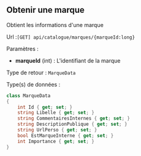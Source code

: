 ## <span id='obtenirunemarque'>Obtenir une marque</span>

Obtient les informations d'une marque

Url :`[GET] api/catalogue/marques/{marqueId:long}`

Paramètres : 

- **marqueId** (int) : L'identifiant de la marque

Type de retour : `MarqueData`

Type(s) de données :

```csharp
class MarqueData
{
	int Id { get; set; }
	string Libelle { get; set; }
	string CommentairesInternes { get; set; }
	string DescriptionPublique { get; set; }
	string UrlPerso { get; set; }
	bool EstMarqueInterne { get; set; }
	int Importance { get; set; }
}

```
